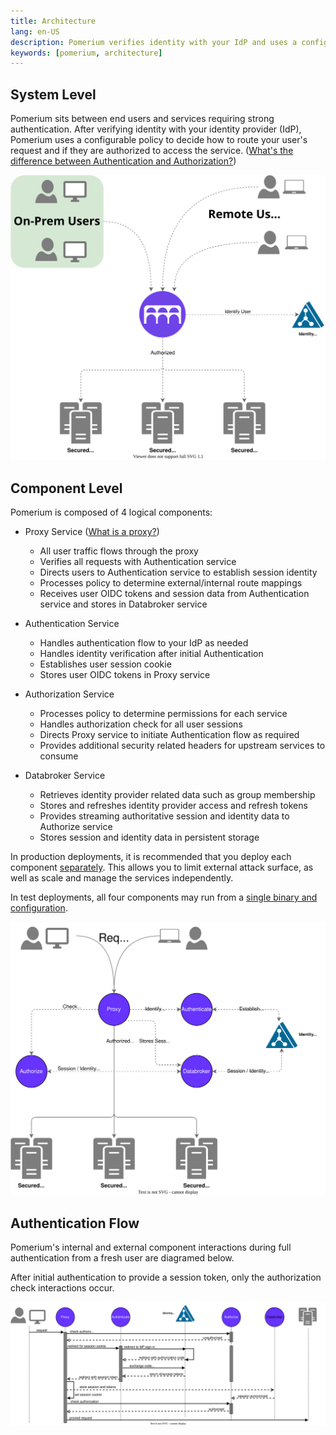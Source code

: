 ```yaml
---
title: Architecture
lang: en-US
description: Pomerium verifies identity with your IdP and uses a configurable policy to route requests and decide if a user is authorized to access the service.
keywords: [pomerium, architecture]
---
```


## System Level

Pomerium sits between end users and services requiring strong authentication. After verifying identity with your identity provider (IdP), Pomerium uses a configurable policy to decide how to route your user's request and if they are authorized to access the service. ([What's the difference between Authentication and Authorization?](https://www.pomerium.com/blog/authentication-v-authorization/))

![pomerium architecture diagram](./img/architecture/pomerium-system-context.svg)

## Component Level

Pomerium is composed of 4 logical components:

- Proxy Service ([What is a proxy?](https://www.pomerium.com/blog/proxy-vs-reverse-proxy/))

  - All user traffic flows through the proxy
  - Verifies all requests with Authentication service
  - Directs users to Authentication service to establish session identity
  - Processes policy to determine external/internal route mappings
  - Receives user OIDC tokens and session data from Authentication service and stores in Databroker service

- Authentication Service

  - Handles authentication flow to your IdP as needed
  - Handles identity verification after initial Authentication
  - Establishes user session cookie
  - Stores user OIDC tokens in Proxy service

- Authorization Service

  - Processes policy to determine permissions for each service
  - Handles authorization check for all user sessions
  - Directs Proxy service to initiate Authentication flow as required
  - Provides additional security related headers for upstream services to consume

- Databroker Service

  - Retrieves identity provider related data such as group membership
  - Stores and refreshes identity provider access and refresh tokens
  - Provides streaming authoritative session and identity data to Authorize service
  - Stores session and identity data in persistent storage

In production deployments, it is recommended that you deploy each component [separately](/docs/reference/service-mode). This allows you to limit external attack surface, as well as scale and manage the services independently.

In test deployments, all four components may run from a [single binary and configuration](/docs/reference#all-in-one-vs-split-service-mode).

![pomerium architecture diagram](./img/architecture/pomerium-container-context-stateless-authn.svg)

## Authentication Flow

Pomerium's internal and external component interactions during full authentication from a fresh user are diagramed below.

After initial authentication to provide a session token, only the authorization check interactions occur.

![pomerium architecture diagram](./img/architecture/pomerium-auth-flow-stateless-auth.svg)
